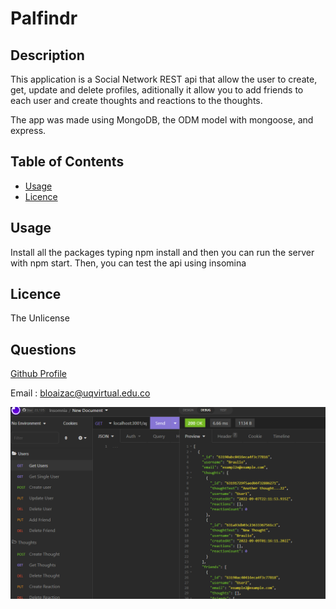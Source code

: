# Palfindr

## Description
This application is a Social Network REST api that allow the user to create, get, update and delete profiles, aditionally it allow you to add friends to each user and create thoughts and reactions to the thoughts.

The app was made using MongoDB, the ODM model with mongoose, and express. 



## Table of Contents

- [Usage](#usage)
- [Licence](#licence)

## Usage
Install all the packages typing npm install and then you can run the server with npm start.
Then, you can test the api using insomina

## Licence
The Unlicense

## Questions
[Github Profile](https://github.com/braulioloaizac)



Email : bloaizac@uqvirtual.edu.co

![alt text](./screenshot.png/ "snapshot")
